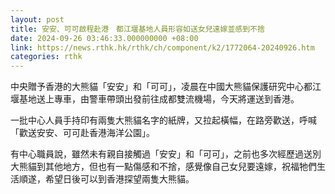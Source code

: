 ```yaml
---
layout: post
title: 安安、可可啟程赴港　都江堰基地人員形容如送女兒遠嫁並感到不捨
date: 2024-09-26 03:46:33.000000000 +08:00
link: https://news.rthk.hk/rthk/ch/component/k2/1772064-20240926.htm
categories: rthk
---
```


中央贈予香港的大熊貓「安安」和「可可」，凌晨在中國大熊貓保護研究中心都江堰基地送上專車，由警車帶頭出發前往成都雙流機場，今天將運送到香港。

一批中心人員手持印有兩隻大熊貓名字的紙牌，又拉起橫幅，在路旁歡送，呼喊「歡送安安、可可赴香港海洋公園」。

有中心職員說，雖然未有親自接觸過「安安」和「可可」，之前也多次經歷過送別大熊貓到其他地方，但也有一點傷感和不捨，感覺像自己女兒要遠嫁，祝福牠們生活順遂，希望日後可以到香港探望兩隻大熊貓。
